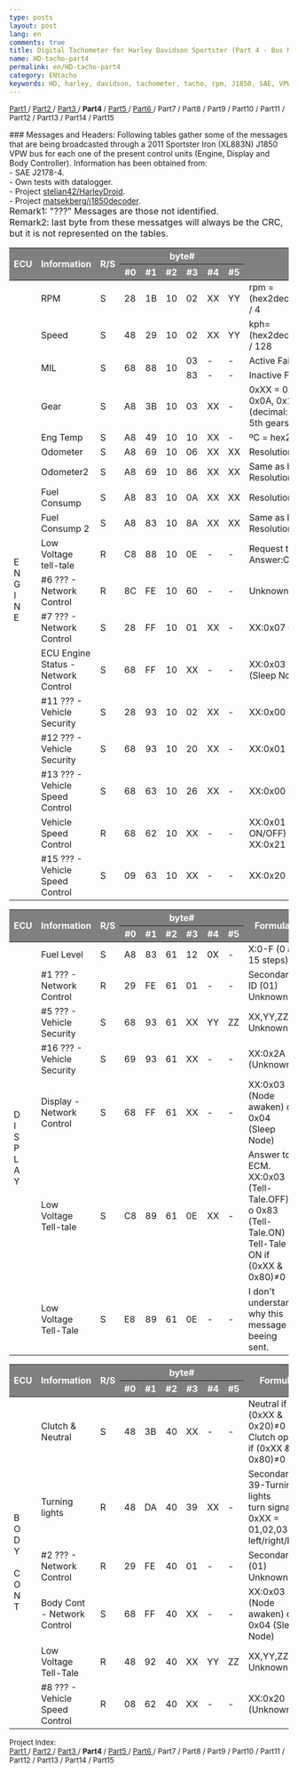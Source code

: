 ```yaml
---
type: posts
layout: post
lang: en
comments: true
title: Digital Tachometer for Harley Davidson Sportster (Part 4 - Bus Messages)
name: HD-tacho-part4
permalink: en/HD-tacho-part4
category: ENtacho
keywords: HD, harley, davidson, tachometer, tacho, rpm, J1850, SAE, VPW, specification, J1850, messages, rpm, gear, ID, header
---
```

<p>
<font size="2"> 
<a href="/en/HD-tacho-part1">Part1 </a>/
<a href="/en/HD-tacho-part2"> Part2 </a>/
<a href="/en/HD-tacho-part3"> Part3 </a>/
<b> Part4 </b>/
<a href="/en/HD-tacho-part5"> Part5 </a>/
<a href="/en/HD-tacho-part6"> Part6 </a>/
 Part7 /
 Part8 /
 Part9 /
 Part10 /
 Part11 /
 Part12 /
 Part13 /
 Part14 /
 Part15
 </font>
</p>
### Messages and Headers:
Following tables gather some of the messages that are being broadcasted through a 2011 Sportster Iron (XL883N) J1850 VPW bus for each one of the present control units (Engine, Display and Body Controller). Information has been obtained from:<br>
- SAE J2178-4.<br>
- Own tests with datalogger.<br>
- Project <a href="https://github.com/stelian42/HarleyDroid">stelian42/HarleyDroid</a>.<br>
- Project <a href=" https://github.com/matsekberg/j1850decoder">matsekberg/j1850decoder</a>.<br>
<font size="3">Remark1: "???" Messages are those not identified.<br>
Remark2: last byte from these messatges will always be the CRC, but it is not represented on the tables.</font>
<br>

<font size="2.5">
<table>
  <thead>
    <tr bgcolor="gray">
      <th rowspan="2"><font color="white">ECU</font></th>
      <th rowspan="2"><font color="white">Information</font></th>
      <th rowspan="2"><font color="white">R/S</font></th>
      <th colspan="6"><font color="white">byte#</font></th>
      <th rowspan="2"><font color="white">Formula</font></th>
    </tr>
    <tr bgcolor="gray">
      <th><font color="white">#0</font></th>
      <th><font color="white">#1</font></th>
      <th><font color="white">#2</font></th>
      <th><font color="white">#3</font></th>
      <th><font color="white">#4</font></th>
      <th><font color="white">#5</font></th>
    </tr>
  </thead>
  <tbody>
    <tr>
      <td rowspan="19">E<br>N<BR>G<BR>I<BR>N<br>E</td>
      <td title="28 1B 10 02 XX YY">RPM</td>
      <td>S</td>
      <td>28</td>
      <td>1B</td>
      <td>10</td>
      <td>02</td>
      <td>XX</td>
      <td>YY</td>
      <td>rpm = (hex2dec(xx)*256+hex2dec(yy)) / 4</td>
    </tr>
    <tr>
      <td title="48 29 10 02 XX YY">Speed</td>
      <td>S</td>
      <td>48</td>
      <td>29</td>
      <td>10</td>
      <td>02</td>
      <td>XX</td>
      <td>YY</td>
      <td>kph= (hex2dec(xx)*256+hex2dec(yy)) / 128</td>
    </tr>
    <tr>
      <td rowspan="2" title="68 88 10 03">MIL</td>
      <td rowspan="2">S</td>
      <td rowspan="2">68</td>
      <td rowspan="2">88</td>
      <td rowspan="2">10</td>
      <td>03</td>
      <td>-</td>
      <td>-</td>
      <td>Active Failure tell-tale</td>
    </tr>
    <tr>
      <td title="68 88 10 83">83</td>
      <td>-</td>
      <td>-</td>
      <td>Inactive Failure tell-tale</td>
    </tr>
    <tr>
      <td title="A8 3B 10 03 XX">Gear</td>
      <td>S</td>
      <td>A8</td>
      <td>3B</td>
      <td>10</td>
      <td>03</td>
      <td>XX</td>
      <td>-</td>
      <td>0xXX = 0x00, 0x02, 0x04, 0x08, 0x0A, 0x14 <br> (decimal: 0,2,4,8,10,20) for 1st-5th gears</td>
    </tr>
    <tr>
      <td title="A8 49 10 10 XX">Eng Temp</td>
      <td>S</td>
      <td>A8</td>
      <td>49</td>
      <td>10</td>
      <td>10</td>
      <td>XX</td>
      <td>-</td>
      <td>ºC = hex2dec(XX) - 40</td>
    </tr>
    <tr>
      <td title="A8 69 10 06 XX XX">Odometer</td>
      <td>S</td>
      <td>A8</td>
      <td>69</td>
      <td>10</td>
      <td>06</td>
      <td>XX</td>
      <td>XX</td>
      <td>Resolution bit=0,4 meters</td>
    </tr>
    <tr>
      <td title="A8 69 10 86 XX XX">Odometer2</td>
      <td>S</td>
      <td>A8</td>
      <td>69</td>
      <td>10</td>
      <td>86</td>
      <td>XX</td>
      <td>XX</td>
      <td>Same as before<br>Resolution de bit=0,4 meters</td>
    </tr>
    <tr>
      <td title="A8 83 10 0A XX XX">Fuel Consump</td>
      <td>S</td>
      <td>A8</td>
      <td>83</td>
      <td>10</td>
      <td>0A</td>
      <td>XX</td>
      <td>XX</td>
      <td>Resolution bit=0,00005 liters</td>
    </tr>
    <tr>
      <td title="A8 83 10 8A XX XX">Fuel Consump 2</td>
      <td>S</td>
      <td>A8</td>
      <td>83</td>
      <td>10</td>
      <td>8A</td>
      <td>XX</td>
      <td>XX</td>
      <td>Same as before<br>Resolution bit=0,00005 liters</td>
    </tr>
    <tr>
      <td title="C8 88 10 0E">Low Voltage tell-tale</td>
      <td>R</td>
      <td>C8</td>
      <td>88</td>
      <td>10</td>
      <td>0E</td>
      <td>-</td>
      <td>-</td>
      <td>Request to METER.<br>Answer:C8 88 61</td>
    </tr>
    <tr>
      <td title="8C FE 10 60">#6 ??? - Network Control</td>
      <td>R</td>
      <td>8C</td>
      <td>FE</td>
      <td>10</td>
      <td>60</td>
      <td>-</td>
      <td>-</td>
      <td>Unknown Secondary ID (60)</td>
    </tr>
    <tr>
      <td title="28 FF 10 01 XX">#7 ??? - Network Control</td>
      <td>S</td>
      <td>28</td>
      <td>FF</td>
      <td>10</td>
      <td>01</td>
      <td>XX</td>
      <td>-</td>
      <td>XX:0x07 o 0x06 (Unknown)</td>
    </tr>
    <tr>
      <td title="68 FF 10 XX">ECU Engine Status - Network Control</td>
      <td>S</td>
      <td>68</td>
      <td>FF</td>
      <td>10</td>
      <td>XX</td>
      <td>-</td>
      <td>-</td>
      <td>XX:0x03 (Node awaken) o 0x04 (Sleep Node)</td>
    </tr>
    <tr>
      <td title="28 93 10 02 XX">#11 ??? - Vehicle Security</td>
      <td>S</td>
      <td>28</td>
      <td>93</td>
      <td>10</td>
      <td>02</td>
      <td>XX</td>
      <td>-</td>
      <td>XX:0x00 (Unknown)</td>
    </tr>
    <tr title="">
      <td title="68 93 10 20 XX">#12 ??? - Vehicle Security</td>
      <td>S</td>
      <td>68</td>
      <td>93</td>
      <td>10</td>
      <td>20</td>
      <td>XX</td>
      <td>-</td>
      <td>XX:0x01 (Unknown)</td>
    </tr>
    <tr>
      <td title="68 63 10 26 XX">#13 ??? - Vehicle Speed Control</td>
      <td>S</td>
      <td>68</td>
      <td>63</td>
      <td>10</td>
      <td>26</td>
      <td>XX</td>
      <td>-</td>
      <td>XX:0x00 i 0x01 (Unknown)</td>
    </tr>
    <tr>
      <td title="68 32 10 XX">Vehicle Speed Control</td>
      <td>R</td>
      <td>68</td>
      <td>62</td>
      <td>10</td>
      <td>XX</td>
      <td>-</td>
      <td>-</td>
      <td>XX:0x01 (Speed Control System ON/OFF)<br> XX:0x21 (Switch ON/OFF active)</td>
    </tr>
    <tr>
      <td title="09 63 10 XX">#15 ??? - Vehicle Speed Control</td>
      <td>S</td>
      <td>09</td>
      <td>63</td>
      <td>10</td>
      <td>XX</td>
      <td>-</td>
      <td>-</td>
      <td>XX:0x20 (Unknown)</td>
    </tr>

  </tbody>
</table>

<!--more-->

<table>
  <thead>
    <tr bgcolor="gray">
      <th rowspan="2"><font color="white">ECU</font></th>
      <th rowspan="2"><font color="white">Information</font></th>
      <th rowspan="2"><font color="white">R/S</font></th>
      <th colspan="6"><font color="white">byte#</font></th>
      <th rowspan="2"><font color="white">Formula</font></th>
    </tr>
    <tr bgcolor="gray">
      <th><font color="white">#0</font></th>
      <th><font color="white">#1</font></th>
      <th><font color="white">#2</font></th>
      <th><font color="white">#3</font></th>
      <th><font color="white">#4</font></th>
      <th><font color="white">#5</font></th>
    </tr>
  </thead>
  <tbody>
    <tr>
      <td rowspan="7">D<br>I<BR>S<BR>P<BR>L<BR>A<BR>Y</td>
      <td title="A8 83 61 12 0X">Fuel Level</td>
      <td>S</td>
      <td>A8</td>
      <td>83</td>
      <td>61</td>
      <td>12</td>
      <td>0X</td>
      <td>-</td>
      <td>X:0-F (0 a 15 steps)</td>
    </tr>
    <tr>
      <td title="29 FE 61 01">#1 ??? - Network Control</td>
      <td>R</td>
      <td>29</td>
      <td>FE</td>
      <td>61</td>
      <td>01</td>
      <td>-</td>
      <td>-</td>
      <td>Secondary ID (01) Unknown</td>
    </tr>
    <tr>
      <td title="68 93 61 XX YY ZZ">#5 ??? - Vehicle Security</td>
      <td>S</td>
      <td>68</td>
      <td>93</td>
      <td>61</td>
      <td>XX</td>
      <td>YY</td>
      <td>ZZ</td>
      <td>XX,YY,ZZ Unknown</td>
    </tr>
    <tr>
      <td title="69 93 61 XX">#16 ??? - Vehicle Security</td>
      <td>S</td>
      <td>69</td>
      <td>93</td>
      <td>61</td>
      <td>XX</td>
      <td>-</td>
      <td>-</td>
      <td>XX:0x2A (Unknown)</td>
    </tr>
    <tr>
      <td title="68 FF 61 XX">Display - Network Control</td>
      <td>S</td>
      <td>68</td>
      <td>FF</td>
      <td>61</td>
      <td>XX</td>
      <td>-</td>
      <td>-</td>
      <td>XX:0x03 (Node awaken) o 0x04 (Sleep Node)</td>
    </tr>
    <tr>
      <td title="C8 89 61 0E XX">Low Voltage Tell-tale</td>
      <td>S</td>
      <td>C8</td>
      <td>89</td>
      <td>61</td>
      <td>0E</td>
      <td>XX</td>
      <td>-</td>
      <td>Answer to ECM.<br>XX:0x03 (Tell-Tale.OFF) o 0x83 (Tell-Tale.ON)<br>Tell-Tale ON if (0xXX & 0x80)&#8800;0</td>
    </tr>
    <tr>
      <td title="E8 89 61 0E">Low Voltage Tell-Tale</td>
      <td>S</td>
      <td>E8</td>
      <td>89</td>
      <td>61</td>
      <td>0E</td>
      <td>-</td>
      <td>-</td>
      <td>I don't understand why this message is beeing sent.</td>
    </tr>

  </tbody>
</table>

<table>
  <thead>
    <tr bgcolor="gray">
      <th rowspan="2"><font color="white">ECU</font></th>
      <th rowspan="2"><font color="white">Information</font></th>
      <th rowspan="2"><font color="white">R/S</font></th>
      <th colspan="6"><font color="white">byte#</font></th>
      <th rowspan="2"><font color="white">Formula</font></th>
    </tr>
    <tr bgcolor="gray">
      <th><font color="white">#0</font></th>
      <th><font color="white">#1</font></th>
      <th><font color="white">#2</font></th>
      <th><font color="white">#3</font></th>
      <th><font color="white">#4</font></th>
      <th><font color="white">#5</font></th>
    </tr>
  </thead>
  <tbody>
    <tr>
      <td rowspan="6">B<br>O<BR>D<BR>Y<BR> <BR>C<BR>O<BR>N<BR>T</td>
      <td title="48 3B 40 XX">Clutch & Neutral</td>
      <td>S</td>
      <td>48</td>
      <td>3B</td>
      <td>40</td>
      <td>XX</td>
      <td>-</td>
      <td>-</td>
      <td>Neutral if (0xXX & 0x20)&#8800;0<br>Clutch open if (0xXX & 0x80)&#8800;0</td>
    </tr>
    <tr>
      <td title="48 DA 40 39 XX">Turning lights</td>
      <td>R</td>
      <td>48</td>
      <td>DA</td>
      <td>40</td>
      <td>39</td>
      <td>XX</td>
      <td>-</td>
      <td>Secondary ID 39-Turning lights<br>turn signals, 0xXX = 01,02,03 per left/right/both </td>
    </tr>
    <tr>
      <td title="29 FE 40 01">#2 ??? - Network Control</td>
      <td>R</td>
      <td>29</td>
      <td>FE</td>
      <td>40</td>
      <td>01</td>
      <td>-</td>
      <td>-</td>
      <td>Secondary ID (01) Unknown</td>
    </tr>
    <tr>
      <td title="68 FF 40 XX">Body Cont - Network Control</td>
      <td>S</td>
      <td>68</td>
      <td>FF</td>
      <td>40</td>
      <td>XX</td>
      <td>-</td>
      <td>-</td>
      <td>XX:0x03 (Node awaken) o 0x04 (Sleep Node)</td>
    </tr>
    <tr>
      <td title="48 92 40 XX YY">Low Voltage Tell-Tale</td>
      <td>R</td>
      <td>48</td>
      <td>92</td>
      <td>40</td>
      <td>XX</td>
      <td>YY</td>
      <td>ZZ</td>
      <td>XX,YY,ZZ Unknown</td>
    </tr>
    <tr>
      <td title="08 62 40 XX">#8 ??? - Vehicle Speed Control</td>
      <td>R</td>
      <td>08</td>
      <td>62</td>
      <td>40</td>
      <td>XX</td>
      <td>-</td>
      <td>-</td>
      <td>XX:0x20 (Unknown)</td>
    </tr>

  </tbody>
</table>

</font>


<p>
<font size="2"> 
Project Index:<br>
<a href="/en/HD-tacho-part1">Part1 </a>/
<a href="/en/HD-tacho-part2"> Part2 </a>/
<a href="/en/HD-tacho-part3"> Part3 </a>/
<b> Part4 </b>/
<a href="/en/HD-tacho-part5"> Part5 </a>/
<a href="/en/HD-tacho-part6"> Part6 </a>/
 Part7 /
 Part8 /
 Part9 /
 Part10 /
 Part11 /
 Part12 /
 Part13 /
 Part14 /
 Part15
 </font>
</p>

